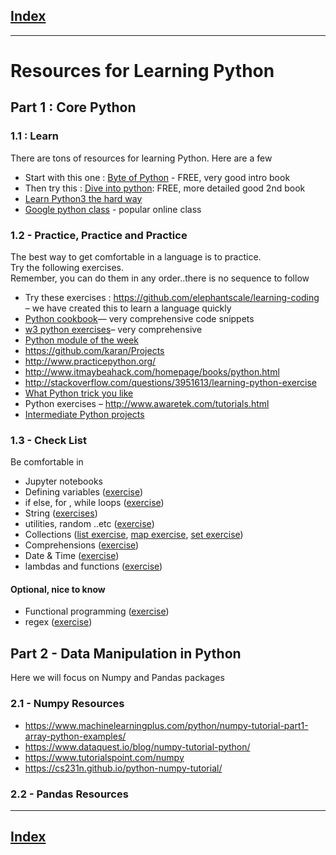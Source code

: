 <link rel='stylesheet' href='../assets/css/main.css'/>


## [Index](../README.md)

---

# Resources for Learning Python

## Part 1 : Core Python

### 1.1 : Learn

There are tons of resources for learning Python.  Here are a few
- Start with this one :
[Byte of Python](https://python.swaroopch.com/) - FREE, very good intro book
- Then try this : [Dive into python](https://diveintopython3.problemsolving.io/): FREE, more detailed good 2nd book
- [Learn Python3 the hard way](https://learnpythonthehardway.org/python3/)
- [Google python class](https://developers.google.com/edu/python/?csw=1) - popular online class


### 1.2 - Practice, Practice and Practice

The best way to get comfortable in a language is to practice.  
Try the following exercises.   
Remember,  you can do them in any order..there is no sequence to follow   

- Try these exercises : https://github.com/elephantscale/learning-coding –  we have created this to learn a language quickly
- [Python cookbook](https://github.com/ActiveState/code)— very comprehensive code snippets
- [w3 python exercises](http://www.w3resource.com/python-exercises/)– very comprehensive
- [Python module of the week](https://pymotw.com/3/)
- https://github.com/karan/Projects
- http://www.practicepython.org/
- http://www.itmaybeahack.com/homepage/books/python.html
- http://stackoverflow.com/questions/3951613/learning-python-exercise
- [What Python trick you like](https://www.reddit.com/r/Python/comments/19dir2/whats_the_one_code_snippetpython_tricketc_did_you/?st=jeukm68y&sh=41a7b63b)
- Python exercises – http://www.awaretek.com/tutorials.html
- [Intermediate Python projects](http://wiki.openhatch.org/Intermediate_Python_Workshop/Projects)

### 1.3 - Check List

Be comfortable in
- Jupyter notebooks
- Defining variables ([exercise](https://github.com/elephantscale/learning-coding/blob/master/basics.md))
- if else,   for , while loops ([exercise](https://github.com/elephantscale/learning-coding/blob/master/control.md))
- String ([exercises](https://github.com/elephantscale/learning-coding/blob/master/string.md))
- utilities, random ..etc  ([exercise](https://github.com/elephantscale/learning-coding/blob/master/utilities.md))
- Collections ([list exercise](https://github.com/elephantscale/learning-coding/blob/master/collections-list.md), [map exercise](https://github.com/elephantscale/learning-coding/blob/master/collections-map.md), [set exercise](https://github.com/elephantscale/learning-coding/blob/master/collections-set.md))
- Comprehensions ([exercise](https://github.com/elephantscale/learning-coding/blob/master/comprehensions.md))
- Date & Time ([exercise](https://github.com/elephantscale/learning-coding/blob/master/date-time.md))
- lambdas and functions ([exercise](https://github.com/elephantscale/learning-coding/blob/master/functions.md))

#### Optional, nice to know

- Functional programming ([exercise](https://github.com/elephantscale/learning-coding/blob/master/functional-programming.md))
- regex ([exercise](https://github.com/elephantscale/learning-coding/blob/master/regex.md))


## Part 2 - Data Manipulation in Python

Here we will focus on Numpy and Pandas packages

<a name="numpy"></a>

### 2.1 - Numpy Resources

- https://www.machinelearningplus.com/python/numpy-tutorial-part1-array-python-examples/
- https://www.dataquest.io/blog/numpy-tutorial-python/
- https://www.tutorialspoint.com/numpy
- https://cs231n.github.io/python-numpy-tutorial/

<a name="pandas"></a>

### 2.2 - Pandas Resources


---

## [Index](../README.md)

